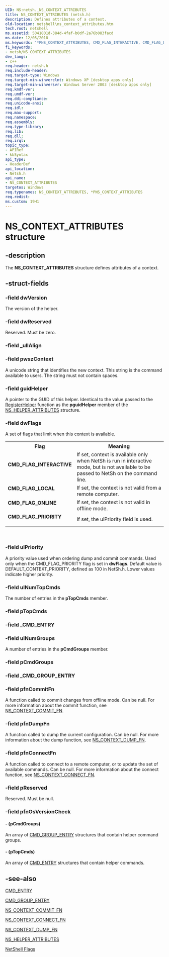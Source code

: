 ```yaml
---
UID: NS:netsh._NS_CONTEXT_ATTRIBUTES
title: NS_CONTEXT_ATTRIBUTES (netsh.h)
description: Defines attributes of a context.
old-location: netshell\ns_context_attributes.htm
tech.root: netshell
ms.assetid: 5041801d-384d-4faf-b0df-2a76b083facd
ms.date: 12/05/2018
ms.keywords: '*PNS_CONTEXT_ATTRIBUTES, CMD_FLAG_INTERACTIVE, CMD_FLAG_LOCAL, CMD_FLAG_ONLINE, CMD_FLAG_PRIORITY, NS_CONTEXT_ATTRIBUTES, NS_CONTEXT_ATTRIBUTES structure [NetShell], PNS_CONTEXT_ATTRIBUTES, PNS_CONTEXT_ATTRIBUTES structure pointer [NetShell], _netsh_ns_context_attributes, netsh/NS_CONTEXT_ATTRIBUTES, netsh/PNS_CONTEXT_ATTRIBUTES, netshell.ns_context_attributes'
f1_keywords:
- netsh/NS_CONTEXT_ATTRIBUTES
dev_langs:
- c++
req.header: netsh.h
req.include-header: 
req.target-type: Windows
req.target-min-winverclnt: Windows XP [desktop apps only]
req.target-min-winversvr: Windows Server 2003 [desktop apps only]
req.kmdf-ver: 
req.umdf-ver: 
req.ddi-compliance: 
req.unicode-ansi: 
req.idl: 
req.max-support: 
req.namespace: 
req.assembly: 
req.type-library: 
req.lib: 
req.dll: 
req.irql: 
topic_type:
- APIRef
- kbSyntax
api_type:
- HeaderDef
api_location:
- Netsh.h
api_name:
- NS_CONTEXT_ATTRIBUTES
targetos: Windows
req.typenames: NS_CONTEXT_ATTRIBUTES, *PNS_CONTEXT_ATTRIBUTES
req.redist: 
ms.custom: 19H1
---
```


# NS_CONTEXT_ATTRIBUTES structure


## -description


The 
<b>NS_CONTEXT_ATTRIBUTES</b> structure defines attributes of a context.


## -struct-fields




### -field dwVersion

The version of the helper.


### -field dwReserved

Reserved. Must be zero.


### -field _ullAlign

 


### -field pwszContext

A unicode string that identifies the new context. This string is the command available to users. The string must not contain spaces.


### -field guidHelper

A pointer to the GUID of this helper. Identical to the value passed to the 
<a href="https://docs.microsoft.com/previous-versions/windows/desktop/api/netsh/nf-netsh-registerhelper">RegisterHelper</a> function as the <b>pguidHelper</b> member of the 
<a href="https://docs.microsoft.com/windows/desktop/api/netsh/ns-netsh-ns_helper_attributes">NS_HELPER_ATTRIBUTES</a> structure.


### -field dwFlags

A set of flags that limit when this context is available. 



<table>
<tr>
<th>Flag</th>
<th>Meaning</th>
</tr>
<tr>
<td width="40%"><a id="CMD_FLAG_INTERACTIVE"></a><a id="cmd_flag_interactive"></a><dl>
<dt><b>CMD_FLAG_INTERACTIVE</b></dt>
</dl>
</td>
<td width="60%">
If set, context is available only when NetSh is run in interactive mode, but is not available to be passed to NetSh on the command line.

</td>
</tr>
<tr>
<td width="40%"><a id="CMD_FLAG_LOCAL"></a><a id="cmd_flag_local"></a><dl>
<dt><b>CMD_FLAG_LOCAL</b></dt>
</dl>
</td>
<td width="60%">
If set, the context is not valid from a remote computer.

</td>
</tr>
<tr>
<td width="40%"><a id="CMD_FLAG_ONLINE"></a><a id="cmd_flag_online"></a><dl>
<dt><b>CMD_FLAG_ONLINE</b></dt>
</dl>
</td>
<td width="60%">
If set, the context is not valid in offline mode.

</td>
</tr>
<tr>
<td width="40%"><a id="CMD_FLAG_PRIORITY"></a><a id="cmd_flag_priority"></a><dl>
<dt><b>CMD_FLAG_PRIORITY</b></dt>
</dl>
</td>
<td width="60%">
If set, the ulPriority field is used.

</td>
</tr>
</table>
 


### -field ulPriority

A priority value used when ordering dump and commit commands. Used only when the CMD_FLAG_PRIORITY flag is set in <b>dwFlags</b>. Default value is DEFAULT_CONTEXT_PRIORITY, defined as 100 in NetSh.h. Lower values indicate higher priority.


### -field ulNumTopCmds

The number of entries in the <b>pTopCmds</b> member.


### -field pTopCmds

 


### -field _CMD_ENTRY

 


### -field ulNumGroups

A number of entries in the <b>pCmdGroups</b> member.


### -field pCmdGroups

 


### -field _CMD_GROUP_ENTRY

 


### -field pfnCommitFn

A function called to commit changes from offline mode. Can be null. For more information about the commit function, see 
<a href="https://docs.microsoft.com/previous-versions/windows/desktop/api/netsh/nc-netsh-ns_context_commit_fn">NS_CONTEXT_COMMIT_FN</a>.


### -field pfnDumpFn

A function called to dump the current configuration. Can be null. For more information about the dump function, see 
<a href="https://docs.microsoft.com/previous-versions/windows/desktop/api/netsh/nc-netsh-ns_context_dump_fn">NS_CONTEXT_DUMP_FN</a>.


### -field pfnConnectFn

A function called to connect to a remote computer, or to update the set of available commands. Can be null. For more information about the connect function, see <a href="https://docs.microsoft.com/previous-versions/windows/desktop/api/netsh/nc-netsh-ns_context_connect_fn">NS_CONTEXT_CONNECT_FN</a>.


### -field pReserved

Reserved. Must be null.


### -field pfnOsVersionCheck

 




#### - (pCmdGroups)

An array of <a href="https://docs.microsoft.com/windows/desktop/api/netsh/ns-netsh-cmd_group_entry">CMD_GROUP_ENTRY</a> structures that contain helper command groups.
					


#### - (pTopCmds)

An array of <a href="https://docs.microsoft.com/windows/desktop/api/netsh/ns-netsh-cmd_entry">CMD_ENTRY</a> structures that contain helper commands.
					


## -see-also




<a href="https://docs.microsoft.com/windows/desktop/api/netsh/ns-netsh-cmd_entry">CMD_ENTRY</a>



<a href="https://docs.microsoft.com/windows/desktop/api/netsh/ns-netsh-cmd_group_entry">CMD_GROUP_ENTRY</a>



<a href="https://docs.microsoft.com/previous-versions/windows/desktop/api/netsh/nc-netsh-ns_context_commit_fn">NS_CONTEXT_COMMIT_FN</a>



<a href="https://docs.microsoft.com/previous-versions/windows/desktop/api/netsh/nc-netsh-ns_context_connect_fn">NS_CONTEXT_CONNECT_FN</a>



<a href="https://docs.microsoft.com/previous-versions/windows/desktop/api/netsh/nc-netsh-ns_context_dump_fn">NS_CONTEXT_DUMP_FN</a>



<a href="https://docs.microsoft.com/windows/desktop/api/netsh/ns-netsh-ns_helper_attributes">NS_HELPER_ATTRIBUTES</a>



<a href="https://docs.microsoft.com/previous-versions/windows/desktop/netshell/netshell-flags">NetShell Flags</a>
 

 

